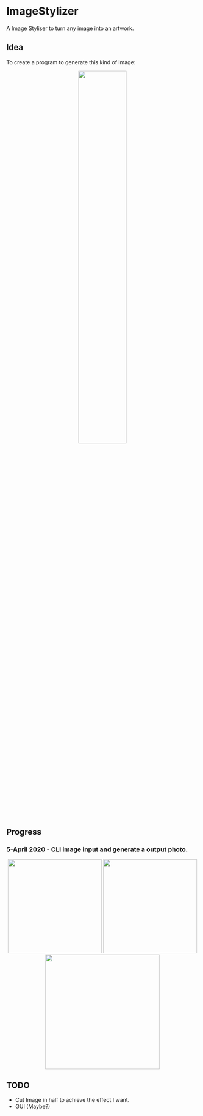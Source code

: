 # ImageStylizer

A Image Styliser to turn any image into an artwork.

## Idea

To create a program to generate this kind of image:
<p align = 'center'>
<img src = 'https://d2i0awu7puyonj.cloudfront.net/3/101122/f7ee2dc3-ce0a-4522-baff-383136ef06d6.jpg' width = '50%'>
</p>

## Progress

### 5-April 2020 - CLI image input and generate a output photo.

<p align = 'center'>
<img src = 'https://vinesmsuic.github.io/pixiv/pics/cat.jpg' height = '246px'>
<img src = 'https://vinesmsuic.github.io/pixiv/pics/city.jpg' height = '246px'>
<br>
<img src = 'https://i.imgur.com/dMQYjvO.png' width = '300px'>
</p>



## TODO
* Cut Image in half to achieve the effect I want.
* GUI (Maybe?)
